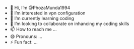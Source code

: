 - 👋 Hi, I’m @PhozaMunda1994
- 👀 I’m interested in vpn configuration 
- 🌱 I’m currently learning coding
- 💞️ I’m looking to collaborate on inhancing my coding skills 
- 📫 How to reach me ...
- 😄 Pronouns: ...
- ⚡ Fun fact: ...

<!---
PhozaMunda1994/PhozaMunda1994 is a ✨ special ✨ repository because its `README.md` (this file) appears on your GitHub profile.
You can click the Preview link to take a look at your changes.
--->
